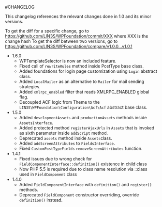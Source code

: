 #CHANGELOG

This changelog references the relevant changes done in 1.0 and its minor versions.

To get the diff for a specific change, go to https://github.com/LIN3S/WPFoundation/commit/XXX where XXX is the change hash 
To get the diff between two versions, go to https://github.com/LIN3S/WPFoundation/compare/v1.0.0...v1.0.1

* 1.6.0
    * WPTemplateSelector is now an included feature.
    * Fixed call of `rewriteRules` method inside PostType base class.
    * Added foundations for login page customization using `Login` abstract class.
    * Added `LocalMailer` as an alternative to `Mailer` for mail sending strategies.
    * Added `xmlrpc_enabled` filter that reads XMLRPC_ENABLED global flag.
    * Decoupled ACF logic from Theme to the `LIN3S\WPFoundation\Configuration\Acf\Acf` abstract base class.
* 1.5.0
    * Added `developmentAssets` and `productionAssets` methods inside `AssetsInterface`.
    * Added protected method `registerAjaxUrls` in `Assets` that is invoked as sixth parameter inside `addScript` method.
    * Deprecated `assets` method inside `Assets`class.
    * Added `addScreenAttributes` to `FieldsInterface`.
    * Fixed `CustomPostTypeFields` `removeScreenAttributes` function.
* 1.4.1
    * Fixed issues due to wrong check for `FieldComponentInterface::definition()` existence in child class
    * Now PHP 5.5 is required due to class name resolution via ::class used in `FieldComponent` class
* 1.4.0
    * Added `FieldComponentInterface` with `definition()` and `register()` methods.
    * Deprecated `FieldComponent` constructor overriding, override `definition()` instead.
